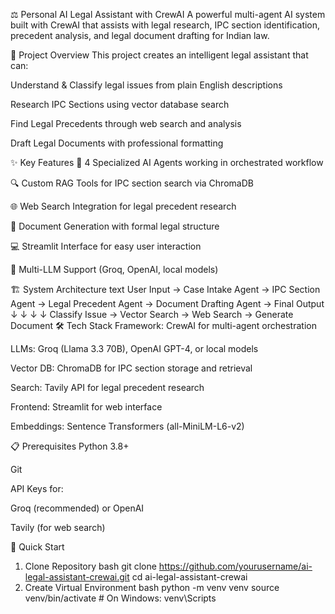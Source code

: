 ⚖️ Personal AI Legal Assistant with CrewAI
A powerful multi-agent AI system built with CrewAI that assists with legal research, IPC section identification, precedent analysis, and legal document drafting for Indian law.

🎯 Project Overview
This project creates an intelligent legal assistant that can:

Understand & Classify legal issues from plain English descriptions

Research IPC Sections using vector database search

Find Legal Precedents through web search and analysis

Draft Legal Documents with professional formatting

✨ Key Features
🤖 4 Specialized AI Agents working in orchestrated workflow

🔍 Custom RAG Tools for IPC section search via ChromaDB

🌐 Web Search Integration for legal precedent research

📄 Document Generation with formal legal structure

💻 Streamlit Interface for easy user interaction

🔧 Multi-LLM Support (Groq, OpenAI, local models)

🏗️ System Architecture
text
User Input → Case Intake Agent → IPC Section Agent → Legal Precedent Agent → Document Drafting Agent → Final Output
              ↓                    ↓                   ↓                      ↓
           Classify Issue    →  Vector Search    →   Web Search       →   Generate Document
🛠️ Tech Stack
Framework: CrewAI for multi-agent orchestration

LLMs: Groq (Llama 3.3 70B), OpenAI GPT-4, or local models

Vector DB: ChromaDB for IPC section storage and retrieval

Search: Tavily API for legal precedent research

Frontend: Streamlit for web interface

Embeddings: Sentence Transformers (all-MiniLM-L6-v2)

📋 Prerequisites
Python 3.8+

Git

API Keys for:

Groq (recommended) or OpenAI

Tavily (for web search)

🚀 Quick Start
1. Clone Repository
bash
git clone https://github.com/yourusername/ai-legal-assistant-crewai.git
cd ai-legal-assistant-crewai
2. Create Virtual Environment
bash
python -m venv venv
source venv/bin/activate  # On Windows: venv\Scripts
